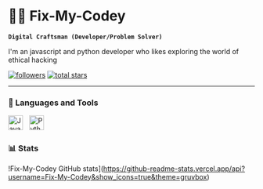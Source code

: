 # 🐱‍💻 Fix-My-Codey


**`Digital Craftsman (Developer/Problem Solver)`**

I'm an javascript and python developer who likes exploring the world of ethical hacking

<p align="left">
   <a href="https://github.com/Fix-My-Codey?tab=followers">
      <img alt="followers" title="Follow me on Github" src="https://custom-icon-badges.demolab.com/github/followers/Fix-My-Codey?color=236ad3&labelColor=1155ba&style=for-the-badge&logo=person-add&label=Follow&logoColor=white"/></a>
   <a href="https://github.com/Fix-My-Codey?tab=repositories&sort=stargazers">
      <img alt="total stars" title="Total stars on GitHub" src="https://custom-icon-badges.demolab.com/github/stars/Fix-My-Codey?color=55960c&style=for-the-badge&labelColor=488207&logo=star"/></a>
</p>

---

### 🧰 Languages and Tools

<img align="left" alt="JavaScript" width="30px" style="padding-right:10px;" src="https://cdn.jsdelivr.net/gh/devicons/devicon/icons/javascript/javascript-plain.svg" />
<img align="left" alt="Python" width="30px" style="padding-right:10px;" src="https://cdn.jsdelivr.net/gh/devicons/devicon/icons/python/python-plain.svg" />
<br />

#

### 📊 Stats

!Fix-My-Codey GitHub stats](https://github-readme-stats.vercel.app/api?username=Fix-My-Codey&show_icons=true&theme=gruvbox)

<!-- ![GitHub Streak](https://streak-stats.demolab.com?userFix-My-Codey&theme=gruvbox&border_radius=4.5) -->
#

